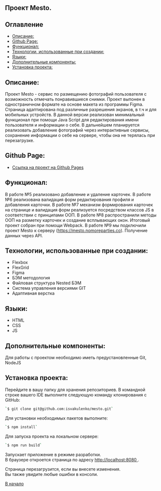 ## Проект Mesto.

## Оглавление

- [Описание:](#description)
- [Github Page:](#github)
- [Функционал:](#func)
- [Технологии, использованные при создании:](#tech)
- [Языки:](#lang)
- [Дополнительные компоненты:](#add)
- [Установка проекта:](#install)

## <a id="description" />Описание:

Проект Mesto - сервис по размещению фотографий пользователя с возможность отмечать понравившиеся снимки. Проект выпонен в одностраничном формате на основе макета из программы Figma.
Страница адаптирована под различные разрешения экранов, в т.ч и для мобильных устройств. В данной версии реализован минимальный
функционал при помощи Java Script для редактирования имени пользователя и информации о себе.
В дальнейшем планируется реализовать добавление фотографий через интерактивные сервисы, сохранение информации
о себе на сервере, чтобы она не терялась при перезагрузке.

## <a id="github" />Github Page:

- [Ссылка на проект на Github Pages](https://kimer1990.github.io/mesto-project/index.html)

## <a id="func" />Функционал:

В работе №5 реализовано добавление и удаление карточек.
В работе №6 реализована валидация форм редактирования профиля и добавления карточки.
В работе №7 механизм формирования карточек на странице и валидация форм реализуется посредством
классов JS в соответствии с принципами ООП.
В работе №8 распространили методы ООП на разметку карточек и создание всплывающих окон. Итоговый проект собран при помощи Webpack.
В работе №9 мы подключили проект Mesto к серверу (https://mesto.nomoreparties.co). Получение данных через API.

## <a id="tech" />Технологии, использованные при создании:

- Flexbox
- FlexGrid
- Figma
- БЭМ методология
- Файловая структура Nested БЭМ
- Система управления версиями GIT
- Адаптивная верстка

## <a id="lang" />Языки:

- HTML
- CSS
- JS

## <a id="add" />Дополнительные компоненты:

Для работы с проектом необходимо иметь предустановленные Git, NodeJS

## <a id="install" />Установка проекта:

Перейдите в вашу папку для хранения репозиториев. В командной строке вашего IDE выполните следующую команду клонирования с GitHub:

```sh
`$ git clone git@github.com:isvakulenko/mesto.git`
```

Для установки необходимых пакетов выполните:

```sh
`$ npm install`
```

Для запуска проекта на локальном сервере:

```sh
`$ npm run build`
```

Запускает приложение в режиме разработки.\
В браузере откроется страница по адресу [http://localhost:8080 ](http://localhost:8080 ).

Страница перезагрузится, если вы внесете изменения.\
Вы также увидите любые ошибки в консоли.

[В начало](#top)
